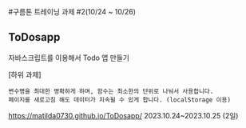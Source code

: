 #구름톤 트레이닝 과제 #2(10/24 ~ 10/26)
## ToDosapp
자바스크립트를 이용해서 Todo 앱 만들기

[하위 과제]

    변수명을 최대한 명확하게 하며, 함수는 최소한의 단위로 나눠서 사용합니다.
    페이지를 새로고침 해도 데이터가 지속될 수 있게 합니다. (localStorage 이용)

     
https://matilda0730.github.io/ToDosapp/ 
2023.10.24~2023.10.25 (2일)
